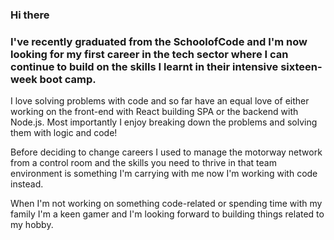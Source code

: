 ### Hi there 

### I've recently graduated from the SchoolofCode and I'm now looking for my first career in the tech sector where I can continue to build on the skills I learnt in their intensive sixteen-week boot camp.

I love solving problems with code and so far have an equal love of either working on the front-end with React building SPA or the backend with Node.js. Most importantly I enjoy breaking down the problems and solving them with logic and code!

Before deciding to change careers I used to manage the motorway network from a control room and the skills you need to thrive in that team environment is something I'm carrying with me now I'm working with code instead.

When I'm not working on something code-related or spending time with my family I'm a keen gamer and I'm looking forward to building things related to my hobby.





